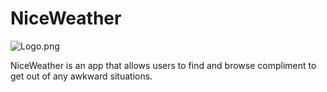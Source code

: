 NiceWeather
===========


![Logo.png](http://imgur.com/gadTF2w)


NiceWeather is an app that allows users to find and browse compliment to get out of any awkward situations. 
